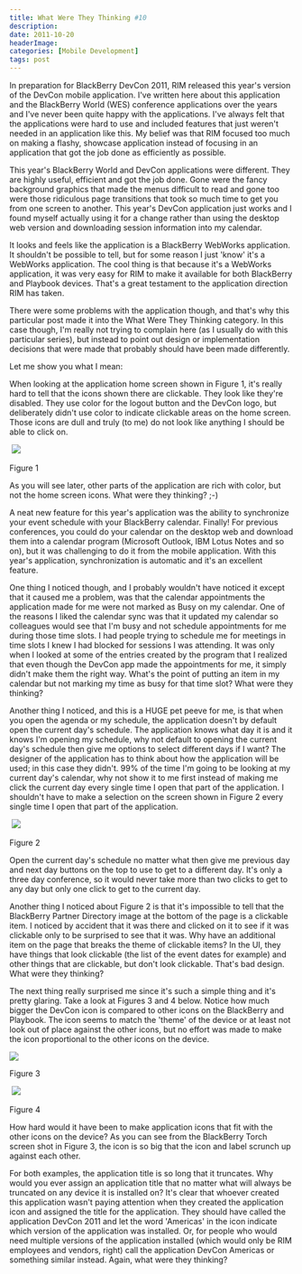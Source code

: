 ```yaml
---
title: What Were They Thinking #10
description: 
date: 2011-10-20
headerImage: 
categories: [Mobile Development]
tags: post
---
```


In preparation for BlackBerry DevCon 2011, RIM released this year's version of the DevCon mobile application. I've written here about this application and the BlackBerry World (WES) conference applications over the years and I've never been quite happy with the applications. I've always felt that the applications were hard to use and included features that just weren't needed in an application like this. My belief was that RIM focused too much on making a flashy, showcase application instead of focusing in an application that got the job done as efficiently as possible.

This year's BlackBerry World and DevCon applications were different. They are highly useful, efficient and got the job done. Gone were the fancy background graphics that made the menus difficult to read and gone too were those ridiculous page transitions that took so much time to get you from one screen to another. This year's DevCon application just works and I found myself actually using it for a change rather than using the desktop web version and downloading session information into my calendar.

It looks and feels like the application is a BlackBerry WebWorks application. It shouldn't be possible to tell, but for some reason I just 'know' it's a WebWorks application. The cool thing is that because it's a WebWorks application, it was very easy for RIM to make it available for both BlackBerry and Playbook devices. That's a great testament to the application direction RIM has taken.

There were some problems with the application though, and that's why this particular post made it into the What Were They Thinking category. In this case though, I'm really not trying to complain here (as I usually do with this particular series), but instead to point out design or implementation decisions that were made that probably should have been made differently.

Let me show you what I mean:

When looking at the application home screen shown in Figure 1, it's really hard to tell that the icons shown there are clickable. They look like they're disabled. They use color for the logout button and the DevCon logo, but deliberately didn't use color to indicate clickable areas on the home screen. Those icons are dull and truly (to me) do not look like anything I should be able to click on.

 ![](/images/2011/bb_devcon_2011_app0.png)

Figure 1

As you will see later, other parts of the application are rich with color, but not the home screen icons. What were they thinking? ;-)

A neat new feature for this year's application was the ability to synchronize your event schedule with your BlackBerry calendar. Finally! For previous conferences, you could do your calendar on the desktop web and download them into a calendar program (Microsoft Outlook, IBM Lotus Notes and so on), but it was challenging to do it from the mobile application. With this year's application, synchronization is automatic and it's an excellent feature.

One thing I noticed though, and I probably wouldn't have noticed it except that it caused me a problem, was that the calendar appointments the application made for me were not marked as Busy on my calendar. One of the reasons I liked the calendar sync was that it updated my calendar so colleagues would see that I'm busy and not schedule appointments for me during those time slots. I had people trying to schedule me for meetings in time slots I knew I had blocked for sessions I was attending. It was only when I looked at some of the entries created by the program that I realized that even though the DevCon app made the appointments for me, it simply didn't make them the right way. What's the point of putting an item in my calendar but not marking my time as busy for that time slot? What were they thinking?

Another thing I noticed, and this is a HUGE pet peeve for me, is that when you open the agenda or my schedule, the application doesn't by default open the current day's schedule. The application knows what day it is and it knows I'm opening my schedule, why not default to opening the current day's schedule then give me options to select different days if I want? The designer of the application has to think about how the application will be used; in this case they didn't. 99% of the time I'm going to be looking at my current day's calendar, why not show it to me first instead of making me click the current day every single time I open that part of the application. I shouldn't have to make a selection on the screen shown in Figure 2 every single time I open that part of the application.

 ![](/images/2011/bb_devcon_2011_app1.png)

Figure 2

Open the current day's schedule no matter what then give me previous day and next day buttons on the top to use to get to a different day. It's only a three day conference, so it would never take more than two clicks to get to any day but only one click to get to the current day.

Another thing I noticed about Figure 2 is that it's impossible to tell that the BlackBerry Partner Directory image at the bottom of the page is a clickable item. I noticed by accident that it was there and clicked on it to see if it was clickable only to be surprised to see that it was. Why have an additional item on the page that breaks the theme of clickable items? In the UI, they have things that look clickable (the list of the event dates for example) and other things that are clickable, but don't look clickable. That's bad design. What were they thinking?

The next thing really surprised me since it's such a simple thing and it's pretty glaring. Take a look at Figures 3 and 4 below. Notice how much bigger the DevCon icon is compared to other icons on the BlackBerry and Playbook. The icon seems to match the 'theme' of the device or at least not look out of place against the other icons, but no effort was made to make the icon proportional to the other icons on the device.

![](/images/2011/bb_devcon_2011_app2.png)

Figure 3

 ![](/images/2011/bb_devcon_2011_app3.png)

Figure 4

How hard would it have been to make application icons that fit with the other icons on the device? As you can see from the BlackBerry Torch screen shot in Figure 3, the icon is so big that the icon and label scrunch up against each other.

For both examples, the application title is so long that it truncates. Why would you ever assign an application title that no matter what will always be truncated on any device it is installed on? It's clear that whoever created this application wasn't paying attention when they created the application icon and assigned the title for the application. They should have called the application DevCon 2011 and let the word 'Americas' in the icon indicate which version of the application was installed. Or, for people who would need multiple versions of the application installed (which would only be RIM employees and vendors, right) call the application DevCon Americas or something similar instead. Again, what were they thinking?